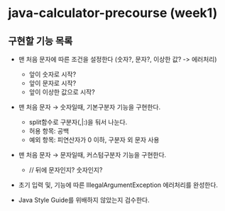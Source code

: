 # java-calculator-precourse (week1)
 

## 구현할 기능 목록
- 맨 처음 문자에 따른 조건을 설정한다 (숫자?, 문자?, 이상한 값? -> 에러처리)
  - 앞이 숫자로 시작?
  - 앞이 문자로 시작?
  - 앞이 이상한 값으로 시작?

- 맨 처음 문자 → 숫자일때, 기본구분자 기능을 구현한다.
  - split함수로 구분자(,|:)을 둬서 나눈다.
  - 허용 항목: 공백 
  - 예외 항목: 피연산자가 0 이하, 구분자 외 문자 사용

- 맨 처음 문자 → 문자일때, 커스텀구분자 기능을 구현한다.
  - // 뒤에 문자인지? 숫자인지? 

- 초기 입력 및, 기능에 따른 IllegalArgumentException 에러처리를 완성한다. 
- Java Style Guide를 위배하지 않았는지 검수한다.  
